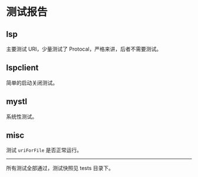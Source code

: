 # 测试报告

## lsp

主要测试 URI，少量测试了 Protocal，严格来讲，后者不需要测试。

## lspclient

简单的启动关闭测试。

## mystl

系统性测试。

## misc

测试 `uriForFile` 是否正常运行。

---

所有测试全部通过，测试快照见 tests 目录下。
